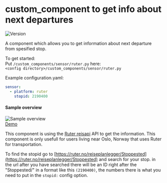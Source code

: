 # custom_component to get info about next departures
![Version](https://img.shields.io/badge/version-2.0.3-green.svg?style=for-the-badge)

A component which allows you to get information about next departure from spesified stop. 

To get started:   
Put `/custom_components/sensor/ruter.py` here:  
`<config directory>/custom_components/sensor/ruter.py`  


Example configuration.yaml:  
```yaml
sensor:
  - platform: ruter
    stopid: 2190400
```
 #### Sample overview
![Sample overview](overview.png)  
[Demo](https://ha-test-ruter.halfdecent.io)

This component is using the [Ruter reisapi](http://reisapi.ruter.no/Help) API to get the information.
This component is only usefull for users living near Oslo, Norway that uses Ruter for transportation.
  
To find the stopid go to [https://ruter.no/reiseplanlegger/Stoppested](https://ruter.no/reiseplanlegger/Stoppested) and search for your stop.
in the url after you have searched there will be an ID right after the "Stoppested/" in a format like this `(2190400)`, the numbers there is what you need to put in the `stopid:` config option.